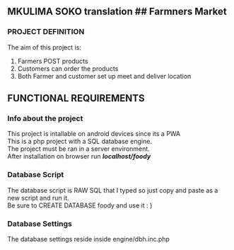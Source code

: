 ## MKULIMA SOKO **translation** ## Farmners Market

### PROJECT DEFINITION

The aim of this project is:<br>

<ol>
  <li>Farmers POST products</li>
  <li>Customers can order the products</li>
  <li>Both Farmer and customer set up meet and deliver location</li>
</ol>

## FUNCTIONAL REQUIREMENTS

### Info about the project

This project is intallable on android devices since its a PWA <br>
This is a php project with a SQL database engine.<br>
The project must be ran in a server environment.<br>
After installation on browser run **_localhost/foody_**

### Database Script

The database script is RAW SQL that I typed so just copy and paste as a new script and run it.<br>
Be sure to CREATE DATABASE foody and use it : )<br>

### Database Settings

The database settings reside inside engine/dbh.inc.php<br>
